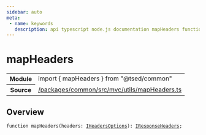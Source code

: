 ```yaml
---
sidebar: auto
meta:
 - name: keywords
   description: api typescript node.js documentation mapHeaders function
---
```

# mapHeaders <Badge text="Function" type="function"/>
<!-- Summary -->
<section class="symbol-info"><table class="is-full-width"><tbody><tr><th>Module</th><td><div class="lang-typescript"><span class="token keyword">import</span> { mapHeaders }&nbsp;<span class="token keyword">from</span>&nbsp;<span class="token string">"@tsed/common"</span></div></td></tr><tr><th>Source</th><td><a href="https://github.com/Romakita/ts-express-decorators/blob/v5.0.2/packages/common/src/mvc/utils/mapHeaders.ts#L0-L0">/packages/common/src/mvc/utils/mapHeaders.ts</a></td></tr></tbody></table></section>

<!-- Overview -->
## Overview


<pre><code class="typescript-lang ">function <span class="token function">mapHeaders</span><span class="token punctuation">(</span>headers<span class="token punctuation">:</span> <a href="/api/common/mvc/interfaces/IHeadersOptions.html"><span class="token">IHeadersOptions</span></a><span class="token punctuation">)</span><span class="token punctuation">:</span> <a href="/api/common/mvc/interfaces/IResponseHeaders.html"><span class="token">IResponseHeaders</span></a><span class="token punctuation">;</span></code></pre>